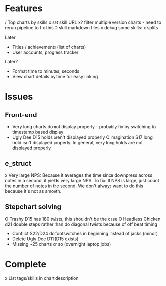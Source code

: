# Features
/ Top charts by skills
  x set skill URL
  x? filter multiple version charts
    - need to rerun pipeline to fix this
  O skill markdown files
  x debug some skills:
    x splits
    
Later
- Titles / achievements (list of charts)
- User accounts, progress tracker

Later?
- Format time to minutes, seconds
- View chart details by time for easy linking

# Issues
## Front-end
- Very long charts do not display properly - probably fix by switching to timestamp based display
- Ugly Dee D15 holds aren't displayed properly
O Imagination S17 long hold isn't displayed properly. In general, very long holds are not displayed properly

## e_struct
x Very large NPS: Because it averages the time since downpress across notes in a second, it yields very large NPS. To fix: If NPS is large, just count the number of notes in the second. We don't always want to do this because it's not as smooth.

## Stepchart solving
O Trashy D15 has 180 twists, this shouldn't be the case
O Headless Chicken d21 double steps rather than do diagonal twists because of off beat timing
- Conflict S22/D24 do footswitches in beginning instead of jacks (minor)
- Delete Ugly Dee D11 (D15 exists)
- Missing ~25 charts or so (overnight laptop jobs)

# Complete
x List tags/skills in chart description
